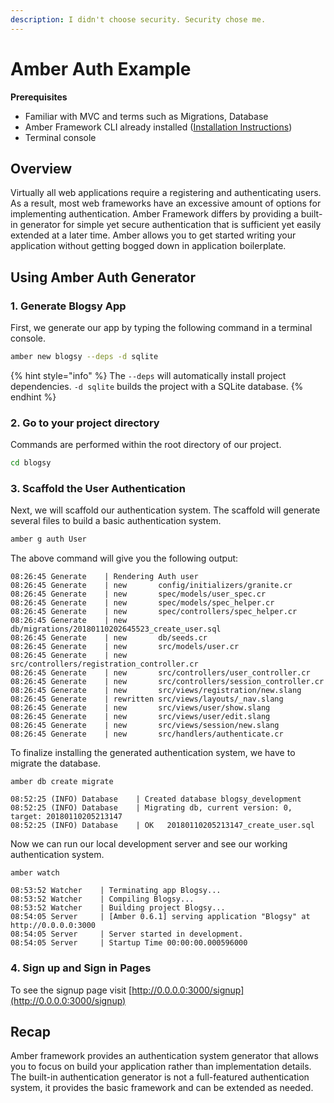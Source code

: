 ```yaml
---
description: I didn't choose security. Security chose me.
---
```


# Amber Auth Example

**Prerequisites**

* Familiar with MVC and terms such as Migrations, Database
* Amber Framework CLI already installed \([Installation Instructions](../docs/installation.md)\)
* Terminal console

## Overview

Virtually all web applications require a registering and authenticating users. As a result, most web frameworks have an excessive amount of options for implementing authentication. Amber Framework differs by providing a built-in generator for simple yet secure authentication that is sufficient yet easily extended at a later time. Amber allows you to get started writing your application without getting bogged down in application boilerplate.

## Using Amber Auth Generator

### 1. Generate Blogsy App

First, we generate our app by typing the following command in a terminal console.

```bash
amber new blogsy --deps -d sqlite
```

{% hint style="info" %}
The `--deps` will automatically install project dependencies. `-d sqlite` builds the project with a SQLite database.
{% endhint %}

### 2. Go to your project directory

Commands are performed within the root directory of our project.

```bash
cd blogsy
```

### 3. Scaffold the User Authentication

Next, we will scaffold our authentication system. The scaffold will generate several files to build a basic authentication system.

```bash
amber g auth User
```

The above command will give you the following output:

```text
08:26:45 Generate    | Rendering Auth user
08:26:45 Generate    | new       config/initializers/granite.cr
08:26:45 Generate    | new       spec/models/user_spec.cr
08:26:45 Generate    | new       spec/models/spec_helper.cr
08:26:45 Generate    | new       spec/controllers/spec_helper.cr
08:26:45 Generate    | new       db/migrations/20180110202645523_create_user.sql
08:26:45 Generate    | new       db/seeds.cr
08:26:45 Generate    | new       src/models/user.cr
08:26:45 Generate    | new       src/controllers/registration_controller.cr
08:26:45 Generate    | new       src/controllers/user_controller.cr
08:26:45 Generate    | new       src/controllers/session_controller.cr
08:26:45 Generate    | new       src/views/registration/new.slang
08:26:45 Generate    | rewritten src/views/layouts/_nav.slang
08:26:45 Generate    | new       src/views/user/show.slang
08:26:45 Generate    | new       src/views/user/edit.slang
08:26:45 Generate    | new       src/views/session/new.slang
08:26:45 Generate    | new       src/handlers/authenticate.cr
```

To finalize installing the generated authentication system, we have to migrate the database.

```text
amber db create migrate
```

```text
08:52:25 (INFO) Database    | Created database blogsy_development
08:52:25 (INFO) Database    | Migrating db, current version: 0, target: 20180110205213147
08:52:25 (INFO) Database    | OK   20180110205213147_create_user.sql
```

Now we can run our local development server and see our working authentication system.

```text
amber watch
```

```text
08:53:52 Watcher    | Terminating app Blogsy...
08:53:52 Watcher    | Compiling Blogsy...
08:53:52 Watcher    | Building project Blogsy...
08:54:05 Server     | [Amber 0.6.1] serving application "Blogsy" at http://0.0.0.0:3000
08:54:05 Server     | Server started in development.
08:54:05 Server     | Startup Time 00:00:00.000596000
```

### 4. Sign up and Sign in Pages

To see the signup page visit [http://0.0.0.0:3000/signup](http://0.0.0.0:3000/signup)

## Recap

Amber framework provides an authentication system generator that allows you to focus on build your application rather than implementation details. The built-in authentication generator is not a full-featured authentication system, it provides the basic framework and can be extended as needed.

